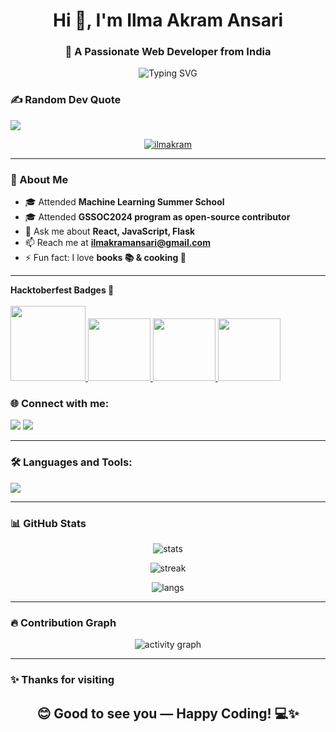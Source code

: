 <h1 align="center">Hi 👋, I'm Ilma Akram Ansari</h1>
<h3 align="center">🚀 A Passionate Web Developer from India</h3>

<p align="center">
  <img src="https://readme-typing-svg.herokuapp.com?font=Fira+Code&size=24&duration=3000&pause=1000&color=F75C7E&center=true&vCenter=true&width=500&lines=Machine+Learning+Developer;AI+%7C+NLP+Enthusiast;Full+Stack+Developer;Problem+Solver+%F0%9F%92%AA;Always+Learning+New+Things+%F0%9F%8E%93" alt="Typing SVG" />
</p>

### ✍️ Random Dev Quote
![](https://quotes-github-readme.vercel.app/api?type=horizontal&theme=merko)

<p align="center"> 
  <a href="https://github.com/ryo-ma/github-profile-trophy">
    <img src="https://github-profile-trophy.vercel.app/?username=ilmakram&theme=radical&no-frame=true&margin-w=15" alt="ilmakram" />
  </a> 
</p>

---

### 🌟 About Me  
- 🎓 Attended **Machine Learning Summer School**
- 🎓 Attended **GSSOC2024 program as open-source contributor**
- 💬 Ask me about **React, JavaScript, Flask**  
- 📫 Reach me at **ilmakramansari@gmail.com**  
- ⚡ Fun fact: I love **books 📚 & cooking 🍳**  
  
---
<summary><b>Hacktoberfest Badges 🎃</b></summary><br>
<div style="display:flex; align-items:center; gap: 10px;" align="center">
  <a href="https://hacktoberfest.com/">
    <img src="https://github.com/Hacktoberfest/hacktoberfest-2020/blob/master/app/assets/images/HF-full-logo.svg" width="120px" height="120px" />
    <img src="https://github.com/Ilmakram/hacktoberfest/blob/main/h1.webp" width="100px" height="100px" />
    <img src="https://github.com/Ilmakram/hacktoberfest/blob/main/h2.webp" width="100px" height="100px" />
    <img src="https://github.com/Ilmakram/hacktoberfest/blob/main/h3.webp" width="100px" height="100px" />
  </a>
</div>


<h3 align="left">🌐 Connect with me:</h3>
<p align="left">
  <a href="https://www.linkedin.com/in/ilma-akram-ansari-306b78266/"><img src="https://img.shields.io/badge/-Ilma%20Ansari-blue?style=for-the-badge&logo=Linkedin&logoColor=white"/></a>
  <a href="mailto:ilmakramansari@gmail.com"><img src="https://img.shields.io/badge/-Email%20Me-red?style=for-the-badge&logo=gmail&logoColor=white"/></a>
</p>

---

<h3 align="left">🛠️ Languages and Tools:</h3>
<p align="left"> 
  <img src="https://skillicons.dev/icons?i=python,java,js,react,nodejs,express,mongodb,mysql,html,css,bootstrap,sass,vue,git,postman,hadoop,pandas&perline=8" />
</p>

---

### 📊 GitHub Stats  

<p align="center">
  <img src="https://github-readme-stats.vercel.app/api?username=ilmakram&show_icons=true&theme=radical" alt="stats" />
</p>

<p align="center">
  <img src="https://github-readme-streak-stats.herokuapp.com/?user=ilmakram&theme=radical" alt="streak" />
</p>

<p align="center">
  <img src="https://github-readme-stats.vercel.app/api/top-langs?username=ilmakram&show_icons=true&layout=compact&theme=radical" alt="langs" />
</p>



---

### 🔥 Contribution Graph  
<p align="center">
  <img src="https://github-readme-activity-graph.vercel.app/graph?username=ilmakram&theme=react-dark&hide_border=true&area=true" alt="activity graph"/>
</p>

---

### ✨ Thanks for visiting

<h2 align="center">😊 Good to see you — Happy Coding! 💻✨</h2>

